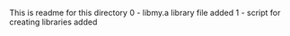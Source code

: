 This is readme for this directory
0 - libmy.a library file added
1 - script for creating libraries added
